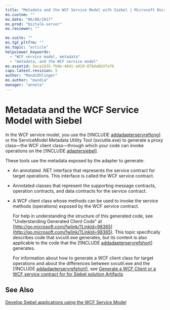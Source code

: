 ```yaml
---
title: "Metadata and the WCF Service Model with Siebel | Microsoft Docs"
ms.custom: ""
ms.date: "06/08/2017"
ms.prod: "biztalk-server"
ms.reviewer: ""

ms.suite: ""
ms.tgt_pltfrm: ""
ms.topic: "article"
helpviewer_keywords: 
  - "WCF service model, metadata"
  - "metadata, and the WCF service model"
ms.assetid: 3aca1835-fb9e-4841-a920-078da0b3fe76
caps.latest.revision: 5
author: "MandiOhlinger"
ms.author: "mandia"
manager: "anneta"
---
```

# Metadata and the WCF Service Model with Siebel
In the WCF service model, you use the [!INCLUDE [addadapterservreflong](../../includes/addadapterservreflong-md.md)] or the ServiceModel Metadata Utility Tool (svcutile.exe) to generate a proxy class—the WCF client class—through which your code can invoke operations on the [!INCLUDE [adaptersiebel](../../includes/adaptersiebel-md.md)].  
  
 These tools use the metadata exposed by the adapter to generate:  
  
- An annotated .NET interface that represents the service contract for target operations. This interface is called the WCF service contract.  
  
- Annotated classes that represent the supporting message contracts, operation contracts, and data contracts for the service contract.  
  
- A WCF client class whose methods can be used to invoke the service methods (operations) exposed by the WCF service contract.  
  
  For help in understanding the structure of this generated code, see "Understanding Generated Client Code" at [http://go.microsoft.com/fwlink/?LinkId=98365](http://go.microsoft.com/fwlink/?LinkId=98365). This topic specifically describes code that svcutil.exe generates, but its content is also applicable to the code that the [!INCLUDE [addadapterservrefshort](../../includes/addadapterservrefshort-md.md)] generates.  
  
  For information about how to generate a WCF client class for target operations and about the differences between svcutil.exe and the [!INCLUDE [addadapterservrefshort](../../includes/addadapterservrefshort-md.md)], see [Generate a WCF Client or a WCF service contract for for Siebel solution Artifacts](../../adapters-and-accelerators/adapter-siebel/generate-a-wcf-client-or-a-wcf-service-contract-for-siebel-solution-artifacts.md)  
  
## See Also  
 [Develop Siebel applications using the WCF Service Model](../../adapters-and-accelerators/adapter-siebel/develop-siebel-applications-using-the-wcf-service-model.md)